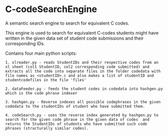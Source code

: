 C-codeSearchEngine
==================

A semantic search engine to search for equivalent C codes.

This engine is used to search for equivalent C-codes students might have written in the given data set of student code submissions and their corresponding IDs.

Contains four main python scripts:
	
	1. xlreader.py - reads StudentIDs and their respective codes from an xl sheet (col1 StudentID, col2 corresponding code submitted) and extracts all the code into separate files in the folder codedata with file names as <studentID>.c and also makes a list of studentID and studentcodefiles in the file 'files'

	2. dataFeeder.py - feeds the student codes in codedata into hashgen.py which is the code phrase indexer

	3. hashgen.py - Reverse indexes all possible codephrases in the given codedata to the studentIDs of student who have submitted them.

	4. codeSearch.py - uses the reverse index generated by hashgen.py to search for the given code phrase in the given data of codes  and returns the StudentIDs of students who have submitted such code phrases (structurally similar codes).

